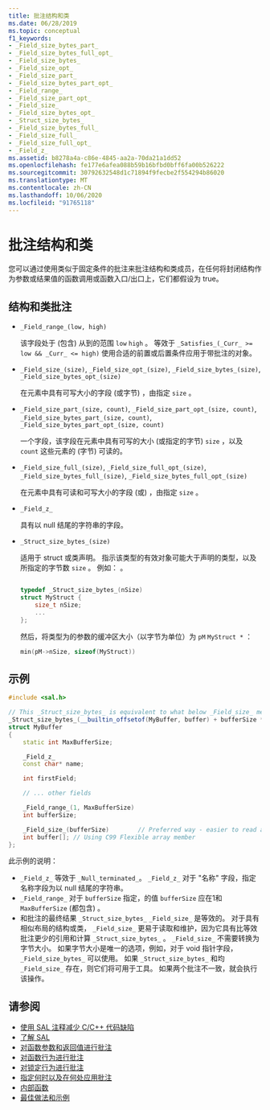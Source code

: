 ```yaml
---
title: 批注结构和类
ms.date: 06/28/2019
ms.topic: conceptual
f1_keywords:
- _Field_size_bytes_part_
- _Field_size_bytes_full_opt_
- _Field_size_bytes_
- _Field_size_opt_
- _Field_size_part_
- _Field_size_bytes_part_opt_
- _Field_range_
- _Field_size_part_opt_
- _Field_size_
- _Field_size_bytes_opt_
- _Struct_size_bytes_
- _Field_size_bytes_full_
- _Field_size_full_
- _Field_size_full_opt_
- _Field_z_
ms.assetid: b8278a4a-c86e-4845-aa2a-70da21a1dd52
ms.openlocfilehash: fe177e6afea088b59b16bfbd0bff6fa00b526222
ms.sourcegitcommit: 30792632548d1c71894f9fecbe2f554294b86020
ms.translationtype: MT
ms.contentlocale: zh-CN
ms.lasthandoff: 10/06/2020
ms.locfileid: "91765118"
---
```

# <a name="annotating-structs-and-classes"></a>批注结构和类

您可以通过使用类似于固定条件的批注来批注结构和类成员，在任何将封闭结构作为参数或结果值的函数调用或函数入口/出口上，它们都假设为 true。

## <a name="struct-and-class-annotations"></a>结构和类批注

- `_Field_range_(low, high)`

     该字段处于 (包含) 从到的范围 `low` `high` 。  等效于 `_Satisfies_(_Curr_ >= low && _Curr_ <= high)` 使用合适的前置或后置条件应用于带批注的对象。

- `_Field_size_(size)`, `_Field_size_opt_(size)`, `_Field_size_bytes_(size)`, `_Field_size_bytes_opt_(size)`

     在元素中具有可写大小的字段 (或字节) ，由指定 `size` 。

- `_Field_size_part_(size, count)`, `_Field_size_part_opt_(size, count)`,         `_Field_size_bytes_part_(size, count)`, `_Field_size_bytes_part_opt_(size, count)`

     一个字段，该字段在元素中具有可写的大小 (或指定的字节) `size` ，以及 `count` 这些元素的 (字节) 可读的。

- `_Field_size_full_(size)`, `_Field_size_full_opt_(size)`, `_Field_size_bytes_full_(size)`, `_Field_size_bytes_full_opt_(size)`

     在元素中具有可读和可写大小的字段 (或) ，由指定 `size` 。

- `_Field_z_`

     具有以 null 结尾的字符串的字段。

- `_Struct_size_bytes_(size)`

     适用于 struct 或类声明。  指示该类型的有效对象可能大于声明的类型，以及所指定的字节数 `size` 。  例如： 。

    ```cpp

    typedef _Struct_size_bytes_(nSize)
    struct MyStruct {
        size_t nSize;
        ...
    };

    ```

     然后，将类型为的参数的缓冲区大小（以字节为单位）为 `pM` `MyStruct *` ：

    ```cpp
    min(pM->nSize, sizeof(MyStruct))
    ```

## <a name="example"></a>示例

```cpp
#include <sal.h>

// This _Struct_size_bytes_ is equivalent to what below _Field_size_ means.
_Struct_size_bytes_(__builtin_offsetof(MyBuffer, buffer) + bufferSize * sizeof(int))
struct MyBuffer
{
    static int MaxBufferSize;

    _Field_z_
    const char* name;

    int firstField;

    // ... other fields

    _Field_range_(1, MaxBufferSize)
    int bufferSize;

    _Field_size_(bufferSize)        // Preferred way - easier to read and maintain.
    int buffer[]; // Using C99 Flexible array member
};
```

此示例的说明：

- `_Field_z_` 等效于 `_Null_terminated_`。  `_Field_z_` 对于 "名称" 字段，指定名称字段为以 null 结尾的字符串。
- `_Field_range_` 对于 `bufferSize` 指定，的值 `bufferSize` 应在1和 `MaxBufferSize` (都包含) 。
- 和批注的最终结果 `_Struct_size_bytes_` `_Field_size_` 是等效的。 对于具有相似布局的结构或类， `_Field_size_` 更易于读取和维护，因为它具有比等效批注更少的引用和计算 `_Struct_size_bytes_` 。 `_Field_size_` 不需要转换为字节大小。 如果字节大小是唯一的选项，例如，对于 void 指针字段， `_Field_size_bytes_` 可以使用。 如果 `_Struct_size_bytes_` 和均 `_Field_size_` 存在，则它们将可用于工具。 如果两个批注不一致，就会执行该操作。

## <a name="see-also"></a>请参阅

- [使用 SAL 注释减少 C/C++ 代码缺陷](../code-quality/using-sal-annotations-to-reduce-c-cpp-code-defects.md)
- [了解 SAL](../code-quality/understanding-sal.md)
- [对函数参数和返回值进行批注](../code-quality/annotating-function-parameters-and-return-values.md)
- [对函数行为进行批注](../code-quality/annotating-function-behavior.md)
- [对锁定行为进行批注](../code-quality/annotating-locking-behavior.md)
- [指定何时以及在何处应用批注](../code-quality/specifying-when-and-where-an-annotation-applies.md)
- [内部函数](../code-quality/intrinsic-functions.md)
- [最佳做法和示例](../code-quality/best-practices-and-examples-sal.md)
